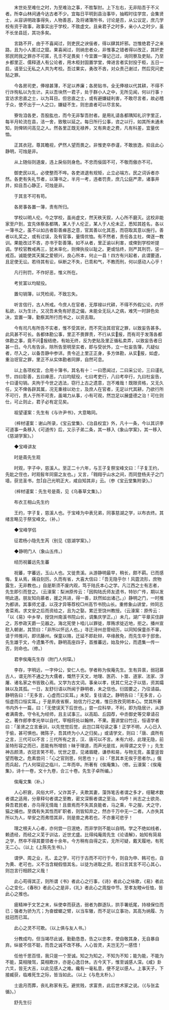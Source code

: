 <!-- { "loadSidebar": true } -->
　　末世处至难仕之时，为至难治之事，不胜掣肘。上下左右，无非陷吾于不义者。所幸山林间通今达古者不少。宜每日平明到县治事毕，抽暇时往学宫，会集贤士，从容讲明政事得失，人物善恶，及将诸簿所书，讨论是否，从公议定，庶几学校有资于政事，政事实出于学校，不致虚文。且亲君子之时多，亲小人之时少，虽不长坐县廷，其功多矣。

　　言路不开，由于不喜闻过，则吏民之谀佞者，得以肆其奸邪。岂惟绝君子之来路，且为小人匿过之窟。果喜闻过，则纳忠者众，非惟事之错者得以改正，其奸吏邪民罔我之罪亦不可匿，孔壬不足畏矣！今宜置一簿记己过，询同寮及吏贴，乃至乡都里正、儒释道人有公论者，用木柜封固置学堂，俾进言者实封投于柜，五日一启，请至公无私之人共为考校。吾过果实，勇改不吝，对众责己谢过，然后究问吏贴之罪。

　　今各房司吏，俸禄甚薄，不足以养廉；各房贴书，全无俸禄以代其耕，不得不行诈徇私以为生计。夫以吾块然一君子，处于群小人之中，无所见闻，何以行事﹖宜访求忠直之士，以为耳目。但忠直之士，或有避嫌疑利害，不敢尽言者，故必稽于众，使不出于一人之口，嫌疑不生，则忠直者可以尽言矣。

　　寮佐洎各吏，吾股肱也，而今无非掣吾肘者。是用礼请各都隅知礼识字里正，每半月轮流在县，洁一舍，致敬以延之。每日所行公事，咨之以行，如其所未通未知，则俾转问高见之人。然各里正既无禄养，又有奔走之费，凡有科差，宜量优恤。

　　正其衣冠，尊其瞻视，俨然人望而畏之。非惟吏卒恭谨，不敢放逸，抑且此心静明，可烛是非。

　　从上随俗则道废，违上戾俗则身危。不忠而佞固不可，不敬而傲亦不可。

　　御吏民以礼，必使整而不哗。各吏进退有规矩，止立必端方。民之词诉者亦然。各吏有失礼节者，以簿书之，半月一考，违者罚责，庶几公庭严肃，诸事井井，抑且吾心静正，可烛是非。

　　于其言不可有苟。

　　各房事各置一簿，责有所归。

　　学校以明人伦。今之学校，虽尚虚文，然天秩天叙，人心所不磨灭。这校非能家至户到，宜先体察各都隅，某人于人伦正，某人于人伦未正，悉知其姓名，各以一簿书之，虽不以如古者彰善瘅恶之意，官其善以化其恶，而窃取其意以施行。善者以礼奖之，或有过误，及有官事，量情优恤。有不然者，责任各主社，俾逐一教训。果能改过不吝，亦书于彰善簿。如不从者，里正谕以利害，或俾到学校听提调。学校官教戒再三，犹未率化，则俾执役以耻之。更或怙终，则严其刑罚，惩一戒百。诚能使其天属之爱顿兴，良心所本，何止一县！四方有兴起者，此谓要道，且足使无讼。若待其有讼，纵断之不失，已乖和气，不教而刑，何以感动人心乎！

　　凡行刑罚，不作好恶，惟义所在。

　　考贫富以均赋役。

　　置句销簿，以凭检阅，不致忘失。

　　听言信行，古人所戒。今庶人在官者，无厚禄以代耕，不得不外假公论，内怀私欲，以为生计。又况吾未免有好恶之偏，未能全无玩人之病，难凭一时辞色处决，宜置一簿，勤察其所行而书之，以资去取。

　　今有司凡有所告不实者，惟不受其状，而不究治其诳官之罪，以致妄告甚多。此风甚不可长。各都体勘公事，里正不畏罪责，不行从实报，而有司于发落各都体勘之事，竟不问报结绝，有始无终，反为吏贴及里正循私卖弄，以致妄告者日甚一日。今凡有告诉，除所告至明至实者，即与受状外，立一杜妄告簿，凡疑似者，尽入之，以备吾静中参详。责令近上里正正身，多方体勘，从实报，如虚，重治诳官之罪，里正不从实体勘者同罪，自然可息。

　　以上各项权宜，合用十簿书，其名有十：一曰愿闻过，二曰采公论，三曰谨礼节，四曰彰善，五曰瘅恶，六曰均赋役，七曰考吏行，八曰考卒行，九曰杜妄告，十曰谨句销。夫拘于今世之选法，窃行上古之遗意，岂不难哉！既限资格，又无久任，又不俾各辟其属，况无重禄以劝士，及庶人在官者，无足以代其耕，乃欲行所不可行，责人于所不可责，虽竭力从事，小有可观，然岂足以展盛德之治！可仕则仕，可止则止，君子必有定见矣。

　　祖望谨案：先生有《与许尹书》，大意略同。

　　（梓材谨案：谢山所录，《宝云堂集》、《治县权宜》外，凡十一条，今以其识李可道事一条移入《可道传》后，又示子弟二条，其一移入《象山学案》，其一移入《慈湖学案》。）

　　◆宝峰讲友

　　时是斋先生观

　　时观，字子中，慈溪人。至正二十六年，与王子复祭宝峰文曰：「子复王约，先妣之侄也，时观髫年同窗之友也。」又言，「翱翔乎山水之间，而同登杨夫子之门墙，获览圣书，忽自己光明正大，咸自知其非」云。（参《宝云堂集附录》。）

　　（梓材谨案：先生号是斋，见《乌春草文集》。）

　　布衣王相山先生约

　　王约，字子复，慈溪人也。于宝峰为中表兄弟，同事慈湖之学，以布衣终。其绪言略见于祭宝峰文。（补。）

　　◆宝峰学侣

　　征君杨小隐先生芮（别见《慈湖学案》。）

　　◆静明门人（象山五传。）

　　经历祝蕃远先生蕃

　　祝蕃，字蕃远，玉山人也。又徙贵溪。从游静明最早，稍长，颇不羁。已而感悔，复从焉，痛自刻厉。久而有省，大喜大信曰：「吾无隐乎尔！风霆流形，庶物露生，无非教也。」自是斯须不废内观，笃于陆氏本心之学。凡江西之士有志者，先生即引而登之。（云濠案：梨洲原传云：「因购陆氏师友遗书，特钞广传，期以发明此道。朋友知向慕者，援之共进，得一善，跃然如出诸己。」）静明之门，一时推为都讲。其事师尤谨，以茂才异等荐校□州高节书院山长。重修象山讲堂，帅同志舍菜焉。求文安之后而资给之，且为之娶。累迁至饶州教授。（云濠案：原传云：「以《易》中乡举，授饶州南溪书院山长，调集庆学正。」）未几，湖广平章买住辟之，苏参政天爵一见器之。海北宪使卜咱儿以罪徙，厚贿求徙近地，拒之。播州宣慰入朝谢，其贽曰：「非所以怀远人也。」寻迁浔州总管经历，以同知保童杀不辜，请于帅推问，即讯藤州。保童以赂，迁延不即赴辩，卒缘赦免，而先生卒于邸舍。先生雄于文，今遗集不传。静明高座四子，首推蕃远，始及仲公，而遗集一传一否，则命也。（修。）

　　君李俟庵先生存（附门人何琛。）

　　李存，字明远，一字仲公，安仁人也。学者称为俟庵先生。生有异禀，弱冠慕古人，谓无所不通之为大儒者，慨然于天文，地理、医药、卜筮、道家、法家、浮屠、诸名家之书皆致心焉。又学为古文词。事亲以孝，抚其亡兄之子以慈，资其孀妹以及其孤。一日，友舒衍语以所闻于静明者，未之信也。衍固要之，乃往请益。静明告曰：「无多言，心虚而口实耳。」未契，复往请之。静明告曰：「无多言，心恒虚而口恒实耳。」于是夙夜省察，始信力行之难，惟日孜孜究明本心。焚其所著书内外十一篇，曰：「无使误天下后世也。」尝一应科举，不利，即为隐居计，从游者满斋舍。守令礼为经师，且主试事三。以高蹈、丘园荐，中丞御史等交章请召之。著作郎李孝光举以自代，宰相将处以翰林，不果。葺讲堂曰竹庄，恒语学者曰：「圣贤之立言垂训，以先觉觉后觉，此岂口耳句读之事！正学不明，人心日入于偷，甚可惧也。微陈子，吾其终为小人之归矣。」或请学文，则曰：「唐、虞所有之言，三代可以不言；三代所有之言，汉、唐可以不言。未有六经，此理无隐，前圣特形容之而已，恶能有所增损﹖昧于理道，而声光是炫，尚得谓之文乎﹖」先生神古颜清，衣冠言笑不苟，忧世之意，见诸眉睫，谦恭和易，与物无竞，虽童竖皆望而敬之。危素尝问：「心之官则思，何思也﹖」曰：「思其本无俟于思者尔。」俄而兵起，门人何琛迎之临川，二年而卒。所著有《俟庵集》。（修。云濠案：《俟庵集》，诗十一卷，文十九卷，合三十卷。先生子卓所编。）

　　俟庵文集（补。）

　　人心积衰，风俗大坏，父诈其子，夫欺其妻，藻饰笔舌者谓之多才，纽鞬术数者谓之适用，分章释句者谓之至教，密文深察者谓之至治。呜呼！尚志之士欲尧、舜吾君民者，亦乌得无情哉！且兽焉而不失其良能者，马之乘，牛之服，犬之守，猫之捕也。至偶有失其性而旷职者，则皆知弃之，然亦千万中无一二者。人亦失其所以为人，举安之而弗悟其非，则是兽之弗若也，不亦重可悲乎！

　　理之根夫人心者，亦何尝一日泯绝，而非学则不能以自明。学之不绝如线者，赖遗经，而经之义芜于训诂，近世尤盛。比得纯庵周先生《论语解》，始知有简易之学，然卒不得其要领者十余年。今方稍有自得之实，无所可疑，戴天履地，有死无二心。（以上《上陈先生书》。）

　　谓伊、周之业，孔、孟之学，可行于古而不可行于今，则自为申、韩可也，自为黄、老可也，义不当含糊假借其名，以徒为进取之资。若曰言其言不可心其心，则岂言行相顾之义哉！

　　此心苟得其正，则所谓《书》者此心之行事，《诗》者此心之咏歌，《易》者此心之变化，《春秋》者此心之是非，《礼》者此心之周旋中节。至孝友睦任恤，皆此心之推也。

　　疲精神于文艺之末，纵使幸而获选，弱者为群逐队，拱手署纸尾，持禄保位而已；强者为骄为亢；为奋螳螂之臂，以当车辙，而不足以立事功，其高为纳履、为挂冠而已耳。

　　此心之灵不可欺。（以上俱与友人书。）

　　分教成均，但当竭尽此诚，勤勤恳恳，告之以忠孝，使自敬其身，无自暴自弃。纵彼不信不聪，而吾之诚不改不移。人心皆灵，夫岂无万一感悟！

　　任他千思百怪，我只是一个至诚。知之为知之，不知为不知；能为能，不能为不能，莫相陵驾，莫相欺诈，亦是心逸日休。古今天下，惟至诚感人深。《咸》卦六爻，皆无大吉，以此见感人之难。纔有一毫私意，便不足以感人。上事天子，下接臧获，临难死生之际，皆当如此。（以上《与危太朴》。）

　　士逾月而葬，丧礼称家有无。避贫贱，求富贵，此后世术家之说。（《与张孟循》。）

　　舒先生衍

